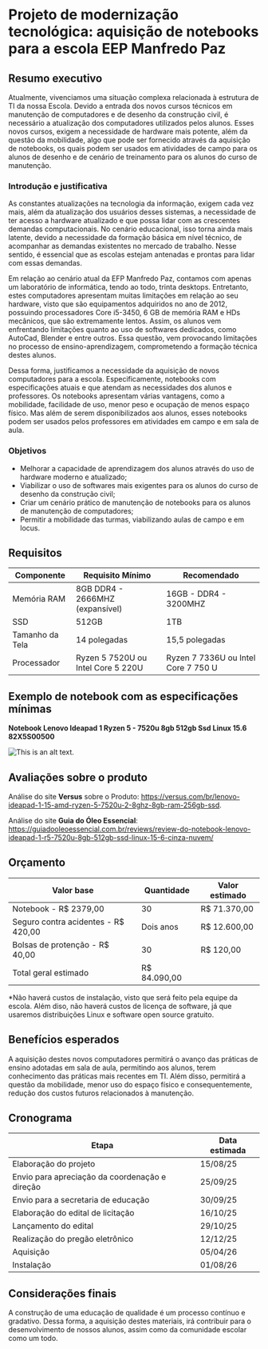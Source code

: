 # Projeto de modernização tecnológica: aquisição de notebooks para a escola EEP Manfredo Paz

## Resumo executivo

Atualmente, vivenciamos uma situação complexa relacionada à estrutura de TI da nossa Escola. Devido a entrada dos novos cursos técnicos em manutenção de computadores e de desenho da construção civil, é necessário a atualização dos computadores utilizados pelos alunos. Esses novos cursos, exigem a necessidade de hardware mais potente, além da questão da mobilidade, algo que pode ser fornecido através da aquisição de notebooks, os quais podem ser usados em atividades de campo para os alunos de desenho e de cenário de treinamento para os alunos do curso de manutenção.

### Introdução e justificativa

As constantes atualizações na tecnologia da informação, exigem cada vez mais, além da atualização dos usuários desses sistemas, a necessidade de ter acesso a hardware atualizado e que possa lidar com as crescentes demandas computacionais. No cenário educacional, isso torna ainda mais latente, devido a necessidade da formação básica em nível técnico, de acompanhar as demandas existentes no mercado de trabalho. Nesse sentido, é essencial que as escolas estejam antenadas e prontas para lidar com essas demandas.

Em relação ao cenário atual da EFP Manfredo Paz, contamos com apenas um laboratório de informática, tendo ao todo, trinta desktops. Entretanto, estes computadores apresentam muitas limitações em relação ao seu hardware, visto que são equipamentos adquiridos no ano de 2012, possuindo processadores Core i5-3450, 6 GB de memória RAM e HDs mecânicos, que são extremamente lentos. Assim, os alunos vem enfrentando limitações quanto ao uso de softwares dedicados, como AutoCad, Blender e entre outros. Essa questão, vem provocando limitações no processo de ensino-aprendizagem, comprometendo a formação técnica destes alunos.

Dessa forma, justificamos a necessidade da aquisição de novos computadores para a escola. Especificamente, notebooks com especificações atuais e que atendam as necessidades dos alunos e professores. Os notebooks apresentam várias vantagens, como a mobilidade, facilidade de uso, menor peso e ocupação de menos espaço físico. Mas além de serem disponibilizados aos alunos, esses notebooks podem ser usados pelos professores em atividades em campo e em sala de aula.

### Objetivos

* Melhorar a capacidade de aprendizagem dos alunos através do uso de hardware moderno e atualizado;
* Viabilizar o uso de softwares mais exigentes para os alunos do curso de desenho da construção civil;
* Criar um cenário prático de manutenção de notebooks para os alunos de manutenção de computadores;
* Permitir a mobilidade das turmas, viabilizando aulas de campo e em locus.

## Requisitos 

| Componente | Requisito Mínimo | Recomendado |
|------------|------------------|-------------|
|Memória RAM |    8GB DDR4 - 2666MHZ (expansível)              |    16GB - DDR4 - 3200MHZ        |
|SSD |        512GB          |        1TB     |
|Tamanho da Tela            |  14 polegadas                |   15,5 polegadas          |
|Processador| Ryzen 5 7520U ou Intel Core 5 220U| Ryzen 7 7336U ou Intel Core 7 750 U|


## Exemplo de notebook com as especificações mínimas

**Notebook Lenovo Ideapad 1 Ryzen 5 - 7520u 8gb 512gb Ssd Linux 15.6 82X5S00500**

![This is an alt text.](https://http2.mlstatic.com/D_NQ_NP_2X_636651-MLU75574458652_042024-F.webp")

## Avaliações sobre o produto

Análise do site **Versus** sobre o Produto: https://versus.com/br/lenovo-ideapad-1-15-amd-ryzen-5-7520u-2-8ghz-8gb-ram-256gb-ssd.

Análise do site **Guia do Óleo Essencial**: https://guiadooleoessencial.com.br/reviews/review-do-notebook-lenovo-ideapad-1-r5-7520u-8gb-512gb-ssd-linux-15-6-cinza-nuvem/

## Orçamento 

| Valor base | Quantidade | Valor estimado |
|------------|------------------|-------------|
|Notebook - R$ 2379,00 | 30 |    R$ 71.370,00|
|Seguro contra acidentes - R$ 420,00 |    Dois anos          |  R$ 12.600,00           |
|Bolsas de protenção - R$ 40,00|  30                |   R$ 120,00          |
Total geral estimado| R$ 84.090,00


*Não haverá custos de instalação, visto que será feito pela equipe da escola. Além diso, não haverá custos de licença de software, já que usaremos distribuições Linux e software open source gratuito.

## Benefícios esperados

A aquisição destes novos computadores permitirá o avanço das práticas de ensino adotadas em sala de aula, permitindo aos alunos, terem conhecimento das práticas mais recentes em TI. Além disso, permitirá a questão da mobilidade, menor uso do espaço físico e consequentemente, redução dos custos futuros relacionados à manutenção.

## Cronograma

| **Etapa**                                      | **Data estimada** |
|------------------------------------------------|-------------------|
| Elaboração do projeto                          | 15/08/25          |
| Envio para apreciação da coordenação e direção | 25/09/25          |
| Envio para a secretaria de educação            | 30/09/25          |
| Elaboração do edital de licitação              | 16/10/25          |
| Lançamento do edital                           | 29/10/25          |
| Realização do pregão eletrônico                | 12/12/25          |
| Aquisição                                      | 05/04/26          |
| Instalação                                     | 01/08/26          |

## Considerações finais

A construção de uma educação de qualidade é um processo contínuo e gradativo. Dessa forma, a aquisição destes materiais, irá contribuir para o desenvolvimento de nossos alunos, assim como da comunidade escolar como um todo. 
